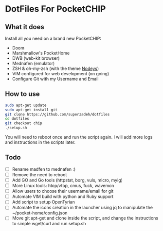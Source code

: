 # DotFiles For PocketCHIP

## What it does

Install all you need on a brand new PocketCHIP:

- Doom
- Marshmallow's PocketHome
- DWB (web-kit browser)
- Mednafen (emulator)
- ZSH & oh-my-zsh (with the theme [Nodeys](https://github.com/marszall87/nodeys-zsh-theme))
- VIM configured for web development (on going)
- Configure Git with my Username and Email 

## How to use 

```sh
sudo apt-get update
sudo apt-get install git
git clone https://github.com/superzadeh/dotfiles
cd dotfiles
git checkout chip
./setup.sh
```

You will need to reboot once and run the script again. 
I will add more logs and instructions in the scripts later.

## Todo

- [ ] Rename madfen to mednafen :)
- [ ] Remove the need to reboot
- [ ] Add GO and Go tools (httpstat, borg, vuls, micro, mylg)
- [ ] More Linux tools: htop/vtop, cmus, fuck, wavemon
- [ ] Allow users to choose their username/email for git
- [ ] Automate VIM build with python and Ruby support
- [ ] Add script to setup OpenTyrian
- [ ] Automate the icons creation in the launcher using jq to manipulate the ~/pocket-home/config.json
- [ ] Move git apt-get and clone inside the script, and change the instructions to simple wget/curl and run setup.sh
